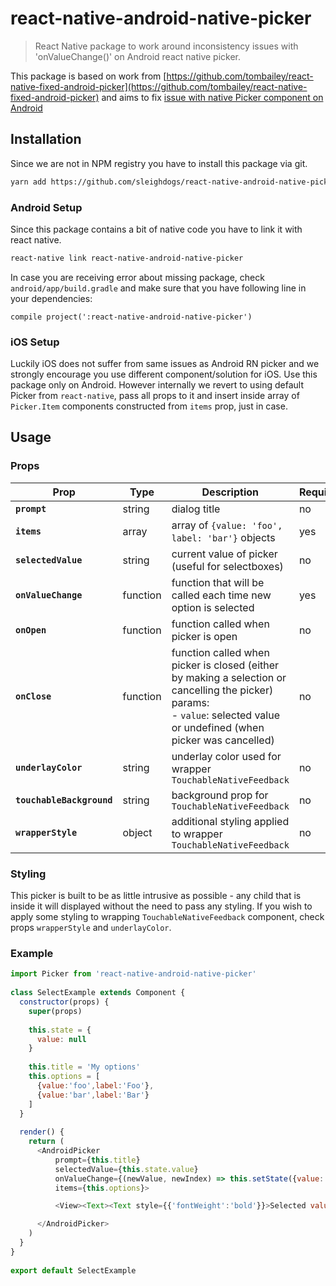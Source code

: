 # react-native-android-native-picker
> React Native package to work around inconsistency issues with 'onValueChange()' on Android react native picker.

This package is based on work from [https://github.com/tombailey/react-native-fixed-android-picker](https://github.com/tombailey/react-native-fixed-android-picker) and aims to fix [issue with native Picker component on Android](https://github.com/facebook/react-native/issues/15556)

## Installation
Since we are not in NPM registry you have to install this package via git.

```bash
yarn add https://github.com/sleighdogs/react-native-android-native-picker.git#master
```

### Android Setup

Since this package contains a bit of native code you have to link it with react native.
```bash
react-native link react-native-android-native-picker
```

In case you are receiving error about missing package, check `android/app/build.gradle` and make sure that you have following line in your dependencies:

```
compile project(':react-native-android-native-picker')
```

### iOS Setup
Luckily iOS does not suffer from same issues as Android RN picker and we strongly encourage you use different component/solution for iOS. Use this package only on Android. However internally we revert to using default Picker from `react-native`, pass all props to it and insert inside array of `Picker.Item` components constructed from `items` prop, just in case.

## Usage

### Props

|Prop|Type|Description|Required|Default|
|---|---|---|---|---|
|**`prompt`**|string|dialog title|no|`null`|
|**`items`**|array|array of `{value: 'foo', label: 'bar'}` objects|yes|`null`|
|**`selectedValue`**|string|current value of picker (useful for selectboxes)|no|`null`|
|**`onValueChange`**|function|function that will be called each time new option is selected|yes|`null`|
|**`onOpen`**|function|function called when picker is open|no|`null`|
|**`onClose`**|function|function called when picker is closed (either by making a selection or cancelling the picker)<br> params:<br> - `value`: selected value or undefined (when picker was cancelled)|no|`null`|
|**`underlayColor`**|string|underlay color used for wrapper `TouchableNativeFeedback`|no|`transparent`|
|**`touchableBackground`**|string|background prop for `TouchableNativeFeedback`|no|`null`|
|**`wrapperStyle`**|object|additional styling applied to wrapper `TouchableNativeFeedback`|no|`{}`|

### Styling
This picker is built to be as little intrusive as possible - any child that is inside it will displayed without the need to pass any styling. If you wish to apply some styling to wrapping `TouchableNativeFeedback` component, check props `wrapperStyle` and `underlayColor`.

### Example
```js
import Picker from 'react-native-android-native-picker'
 
class SelectExample extends Component {
  constructor(props) {
    super(props)
	
    this.state = {
      value: null
    }
	
    this.title = 'My options'
    this.options = [
      {value:'foo',label:'Foo'},
      {value:'bar',label:'Bar'}
    ]
  }
  
  render() {
    return (
      <AndroidPicker
          prompt={this.title}
          selectedValue={this.state.value}
          onValueChange={(newValue, newIndex) => this.setState({value: newValue})}
          items={this.options}>

          <View><Text><Text style={{'fontWeight':'bold'}}>Selected value:</Text> {this.state.value}</Text></View>

      </AndroidPicker>
    )
  }
}
 
export default SelectExample
```


